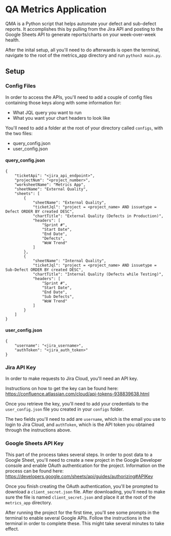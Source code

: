 # QA Metrics Application
QMA is a Python script that helps automate your defect and sub-defect reports. It accomplishes this by pulling from the Jira API and posting to the Google Sheets API to generate reports/charts on your week-over-week health.

After the inital setup, all you'll need to do afterwards is open the terminal, navigate to the root of the metrics_app directory and run `python3 main.py`.

## Setup
### Config Files
In order to access the APIs, you'll need to add a couple of config files containing those keys along with some information for:
- What JQL query you want to run
- What you want your chart headers to look like

You'll need to add a folder at the root of your directory called `configs`, with the two files:
- query_config.json
- user_config.json

#### query_config.json
```
{
    "ticketApi": "<jira_api_endpoint>",
    "projectNum": "<project_number>",
    "worksheetName": "Metrics App",
    "sheetName": "External Quality",
    "sheets": [
        {
            "sheetName": "External Quality",
            "ticketJql": "project = <project_name> AND issuetype = Defect ORDER BY created DESC",
            "chartTitle": "External Quality (Defects in Production)",
            "headers": [
                "Sprint #",
                "Start Date",
                "End Date",
                "Defects",
                "WoW Trend"
            ]
        },
        {
            "sheetName": "Internal Quality",
            "ticketJql": "project = <project_name> AND issuetype = Sub-Defect ORDER BY created DESC",
            "chartTitle": "Internal Quality (Defects while Testing)",
            "headers": [
                "Sprint #",
                "Start Date",
                "End Date",
                "Sub Defects",
                "WoW Trend"
            ]
        }
    ]
}
```

#### user_config.json
```
{
    "username": "<jira_username>",
    "authToken": "<jira_auth_token>"
}
```

### Jira API Key
In order to make requests to Jira Cloud, you'll need an API key.

Instructions on how to get the key can be found here: https://confluence.atlassian.com/cloud/api-tokens-938839638.html

Once you retrieve the key, you'll need to add your credentials to the `user_config.json` file you created in your `configs` folder.

The two fields you'll need to add are `username`, which is the email you use to login to Jira Cloud, and `authToken`, which is the API token you obtained through the instructions above.

### Google Sheets API Key

This part of the process takes several steps. In order to post data to a Google Sheet, you'll need to create a new project in the Google Developer console and enable OAuth authentication for the project. Information on the process can be found here: https://developers.google.com/sheets/api/guides/authorizing#APIKey

Once you finish creating the OAuth authentication, you'll be prompted to download a `client_secret.json` file. After downloading, you'll need to make sure the file is named `client_secret.json` and place it at the root of the `metrics_app` directory.

After running the project for the first time, you'll see some prompts in the terminal to enable several Google APIs. Follow the instructions in the terminal in order to complete these. This might take several minutes to take effect.
